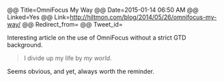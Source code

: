 @@ Title=OmniFocus My Way
@@ Date=2015-01-14 06:50 AM
@@ Linked=Yes
@@ Link=http://hiltmon.com/blog/2014/05/26/omnifocus-my-way/
@@ Redirect_from=
@@ Tweet_id=

Interesting article on the use of OmniFocus without a strict GTD background.

>I divide up my life by _my world_.

Seems obvious, and yet, always worth the reminder.
